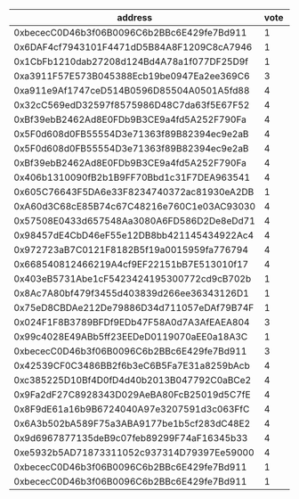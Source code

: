 address|vote|timestamp|signature
---|---|---|---
0xbececC0D46b3f06B0096C6b2BBc6E429fe7Bd911|1|1610455372|0xcffffdf9c243899b93ceba01c851f817865a8c56a1f71d168f9690d59808c5df7c0d23d6a918a4e8822c83ee0835228f4abe885ea9caf1cecc9a93397f8b74031b
0x6DAF4cf7943101F4471dD5B84A8F1209C8cA7946|1|1610455608|0x7afe869fc00721cb27bc19b0c899158dc69c8fa631e5a23051e05eadc4429fe75bcf4a1f179fd600524eb3c080ada82d7a9944814f865b9d1612c3efeaa042f41b
0x1CbFb1210dab27208d124Bd4A78a1f077DF25D9f|1|1610458021|0x7583101b990da2525452bfb6f5f045ce1241e3edc53acc612d4a89325412d03d7e695a4227f0c07abf7f9ba78657bfe665f1ea906b9d138b0b46255b145795ff1b
0xa3911F57E573B045388Ecb19be0947Ea2ee369C6|3|1610458141|0x92fa9b19cdfd1a0a5cb3c2bd8e9bca814e90458b571854910f2330656834f68859b0ec69954b92df1f016041041c4fc809852a3a6422379bdd512383443289571b
0xa911e9Af1747ceD514B0596D85504A0501A5fd88|4|1610467039|0xfe7673dee0b1a3293da700c0065ad0e3b6f4f298a517680bf7f980d9dc07531172bd0cd7dd6ea1d8d8fb06bdffd5908168afd26aa238b2a82486370e46cecdb01b
0x32cC569edD32597f8575986D48C7da63f5E67F52|4|1610476004|0xa689d4723da8d71e6244668ea98465c4f85648e09bdb771064416007a5124d1675bdbd1028a57b288240f0b3fbd396684512bc1558892840f0dd9d196f9705aa1c
0xBf39ebB2462Ad8E0FDb9B3CE9a4fd5A252F790Fa|4|1610484130|0x4812b6154479c2f58b6d1d29984fb6d24b4ac6a0406eb59f4634d67d0978540913867ec170ca088ca15de92ccb081da28e9db952c70bdf57e99bc4b82114a88d1b
0x5F0d608d0FB55554D3e71363f89B82394ec9e2aB|4|1610484144|0x4cc5f9a827ee295244346e85a0a61015f3126a48c9a099916b0d80c33fe5ace41b3f7a5487d748b63dfb20a30f631b933bb26c8e7d9977f9bcd2d6fddabcda7b1b
0x5F0d608d0FB55554D3e71363f89B82394ec9e2aB|4|1610484159|0x13226eee9e145708cf1fee772f4d9e1c7b7b33a60f6207a2b6280726ee5e0278268df32b73176e80af0bd842a73e648d363eb01d057e60d09542bdfc00757f5b1b
0xBf39ebB2462Ad8E0FDb9B3CE9a4fd5A252F790Fa|4|1610484166|0x23faca0e17f076b6022f0552bb595ceff15d9238a2122f12466106f9147d17c1442b2c1051ff1ee17ea2bdfa20cf189372c99a4e1e4bc8d0f3f8d40025e366ce1b
0x406b1310090fB2b1B9FF70Bbd1c31F7DEA963541|4|1610488293|0x62b09c54dbe1327e47ce784188cbeb56481ce32f1721694f22cd9fdf96c78a68270ee3627d3a2b24c560269ce09d8e2f91fbd8ad58fc88768ca8581035bf09e91c
0x605C76643F5DA6e33F8234740372ac81930eA2DB|1|1610502726|0xab077d372318d09f0d2b89d67e2937803247cf0446c276a4a2eea715882eb75f4584061717bc747bbe3af3a665d9fd102fec8f9efbc49c0eeaab97dad82b64d21c
0xA60d3C68cE85B74c67C48216e760C1e03AC93030|4|1610508567|0xbbdb90eacf5c6827857b2314cf112852eea04ab885e50ab51fea116a42bf53c125b81bb35045db64a58fefa512e07e23445ee443f8c70cc43a5e89b3495c324d1b
0x57508E0433d657548Aa3080A6FD586D2De8eDd71|4|1610509563|0xada00fdb2888b1181dfbe4aaf39f413db33cc450c083b2433a54e79ec6e2f518446e50d1be92a235ce676f8628b3491cef07736f6c243bb375796af6953e8ee91b
0x98457dE4CbD46eF55e12DB8bb421145434922Ac4|4|1610512275|0x24caf30ec3d0e3b83885589d9398af33675352461172b15af68b6f24b1eddea17decf58601c03a59b0367a80a68d63b380d775942d115d2f0d5644f5c13000f71c
0x972723aB7C0121F8182B5f19a0015959fa776794|4|1610523705|0x89801f6b51afcbff61edf3c1497c0f2be89d18447471793d027d3a3ca1f69bfe6c8d1e6174306fefeb9efbec4beae61e711349072269b0261f0574aa7a855ee51c
0x668540812466219A4cf9EF22151bB7E513010f17|4|1610524386|0xd28735663b0a9815f52e6c02d4ce992c65f66939e88d8fd8d0528f4af2a9f40b0e6580cb2cc7ec0cdab441362673b339a93a16be1d78b36010f4b01d7ff28b791b
0x403eB5731Abe1cF5423424195300772cd9cB702b|1|1610531333|0x96386cf6213f3226d48f9faafc4388b04744145b2f4a583510701e1a92fd8e8f368502d48734cc37b33e1f1a3af2153cd25f764b9f28385bdf4ce2c24bd3eead1b
0x8Ac7A80bf479f3455d403839d266ee36343126D1|1|1610531607|0x0ec6bac283a6e320525dce4a8c09c19b68b2e2f3b56fbc49ed5529f4a38a257921483c9e990dc126c37ad9b68711e5dd2c2328a6d967c5edd6e78150d3e746b51b
0x75eD8CBDAe212De79886D34d711057eDAf79B74F|1|1610539294|0xc9feedd5b5a93b70d952b20750ebdc992b61407ac675e147ebb46730ad080e811f037be8f195cd0d8abca954ae4e88ff50469929383387a7543e6951f6f068b01b
0x024F1F8B3789BFDf9EDb47F58A0d7A3AfEAEA804|3|1610542063|0xc13272f503445066261e344318bfcb1c60e81d1829274c33fad87c8bbb59dc7823fc7ee1625f8170619b7b90f78769284ab98ba105a2eb9597df1076c338519d1b
0x99c4028E49ABb5ff23EEDeD0119070aEE0a18A3C|1|1610542285|0xa961db084d73d5669cc0b9e1b75f91a1618fcc25b0e39228b3bcd0b6ecbb33013918a4a9f097a839d187a11834ee5f33b6644658fb5345407c635772958eedb71c
0xbececC0D46b3f06B0096C6b2BBc6E429fe7Bd911|3|1610542302|0xf5a66d4aec0c4d81d4a9ebbe8c1be4b1bc1296ac32fe3d554caab310e1ca5eb44e6b8ed77fb4ec356c843cc29c87f73b0d40c2f9cecefa83f6bb76fcd293b7a21b
0x42539CF0C3486BB2f6b3eC6B5Fa7E31a8259bAcb|4|1610542309|0xe299e49b9210fe1943211fe94ff914c2bcfcb0857f13a06eda2e2bf900c81f3a3624b2ddd9c5a5167536d0bf90f258819c65559dfc4b6e0bb7fd3127562992961b
0xc385225D10Bf4D0fD4d40b2013B047792C0aBCe2|4|1610542331|0x7b229d7a51bd8290d320232a154377e73c5e2cf00e39b2e5cc11eb13f536e1b5692eed11ac4ec4efd52b703e659457d24e90165d223ce030b997d3599f881fc11b
0x9Fa2dF27C8928343D029AeBA80FcB25019d5C7fE|4|1610542342|0x1dfa12c67c4c329b39851600b069856426819df0dfef10cbbed9b4f6f5f94429081e20f788bdfe3d0c23d05e16974f0f31dc3a9cae5ce15e9bda16342cd50d8a1c
0x8F9dE61a16b9B6724040A97e3207591d3c063FfC|4|1610542352|0xb100427e9ab910fb15ee7193240b8fcda72d1caf061bdcdbc31f4cc834e686196a12203dce9aec000e0f698d526e4529c7e9b2aec3bb13ec02d9c8ba0b774c571b
0x6A3b502bA589F75a3ABA9177be1b5cf283dC48E2|4|1610542361|0x7468637cc47fbec73249e69c6f5ca04f02ce858b8a7cab45278e38040e6843e91253b2f03aef1d594308516e80c3d131bcb03f9d6bef78b2235a090258e722d81c
0x9d6967877135deB9c07feb89299F74aF16345b33|4|1610542379|0xee018a7683681bbf75a19ba46441d8f3de699bbb31a2c76dabc10ad6490586aa36bd5f13b825ee04f2d6336d2b4209955d5642c3c56e67c172ef0e0af99c6b051c
0xe5932b5AD71873311052c937314D79397Ee59000|4|1610542507|0x0d9576f5aa76abc0503eae8baefae8bef0f3310be7e9aced2a8b70802bf6e15901be9728080c1a257fd20bb42c93621b9296a70cf97baf0b8cc85dca1df4e4101b
0xbececC0D46b3f06B0096C6b2BBc6E429fe7Bd911|1|1610542690|0xa2590d555cb0bbdc2bb69fdf1916b9f97fd6219fef1a70aa9c807d9118ac8a2135f81e211a2d5a5104b4995faa806eecc802a2b80ebdd8049141dcff7524dfa71c
0xbececC0D46b3f06B0096C6b2BBc6E429fe7Bd911|1|1610542793|0xd812997dae8cf40ab070a619a7765d718f95723434482d24c8f1ea89bfe7def66ce45226525faa6a7c0765fbb946e81dd649066f11c43a39bf0ab43aec88bd3f1c